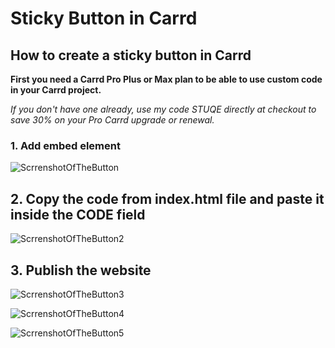# Sticky Button in Carrd

## How to create a sticky button in Carrd

**First you need a Carrd Pro Plus or Max plan to be able to use custom code in your Carrd project.**

*If you don't have one already, use my code STUQE directly at checkout to save 30% on your Pro Carrd upgrade or renewal.*


### 1. Add embed element

![ScrrenshotOfTheButton](https://image.crd.co/assets/images/image04.jpg?v20269863402851)

## 2. Copy the code from index.html file and paste it inside the CODE field


![ScrrenshotOfTheButton2](https://image.crd.co/assets/images/image02.gif?v20269863402851)


## 3. Publish the website

![ScrrenshotOfTheButton3](https://image.crd.co/assets/images/image03.jpg?v20269863402851)

![ScrrenshotOfTheButton4](https://image.crd.co/assets/images/image06.jpg?v42347145402851)

![ScrrenshotOfTheButton5](https://image.crd.co/assets/images/image05.jpg?v42347145402851)


